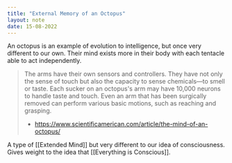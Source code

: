 ```yaml
---
title: "External Memory of an Octopus"
layout: note
date: 15-08-2022
---
```


An octopus is an example of evolution to intelligence, but once very different to our own. Their mind exists more in their body with each tentacle able to act independently.

> The arms have their own sensors and controllers. They have not only the sense of touch but also the capacity to sense chemicals—to smell or taste. Each sucker on an octopus's arm may have 10,000 neurons to handle taste and touch. Even an arm that has been surgically removed can perform various basic motions, such as reaching and grasping.
>
> - <https://www.scientificamerican.com/article/the-mind-of-an-octopus/>

A type of [[Extended Mind]] but very different to our idea of consciousness. Gives weight to the idea that [[Everything is Conscious]].

